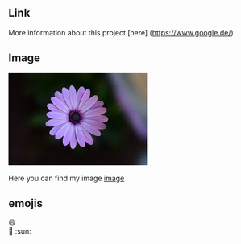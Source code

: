 ## Link 
More information about this project [here] (https://www.google.de/)

## Image
![blume](blume.jpeg)

Here you can find my image [image](blume.jpeg)

## emojis 
:smile:  
:book:
:sun:

